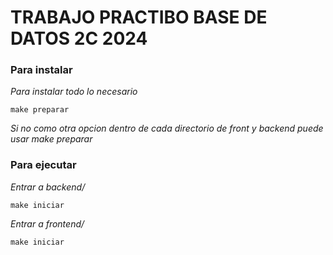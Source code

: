 # TRABAJO PRACTIBO BASE DE DATOS 2C 2024


### Para instalar

_Para instalar todo lo necesario_

```
make preparar
```

_Si no como otra opcion dentro de cada directorio de front y backend puede usar make preparar_

### Para ejecutar

_Entrar a backend/_


```
make iniciar
```

_Entrar a frontend/_

```
make iniciar
```


